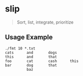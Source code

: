 # slip
>Sort, list, integrate, prioritize

## Usage Example

```
./fmt 10 *.txt
cats      and       dogs      
this      and       that      
foo       cat       cash      this      
bar       dog       that      
          baz       
```
